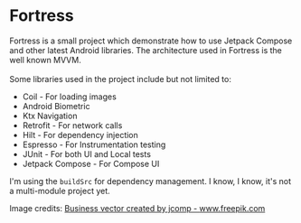 # Fortress

Fortress is a small project which demonstrate how to use Jetpack Compose and other latest Android libraries. The architecture used in Fortress is the well known MVVM.
<br/><br/>Some libraries used in the project include but not limited to:

- Coil - For loading images
- Android Biometric
- Ktx Navigation
- Retrofit - For network calls
- Hilt - For dependency injection
- Espresso - For Instrumentation testing
- JUnit - For both UI and Local tests
- Jetpack Compose - For Compose UI

I'm using the `buildSrc` for dependency management. I know, I know, it's not a multi-module project yet.

Image credits:
<a href='https://www.freepik.com/vectors/business'>Business vector created by jcomp - www.freepik.com</a>